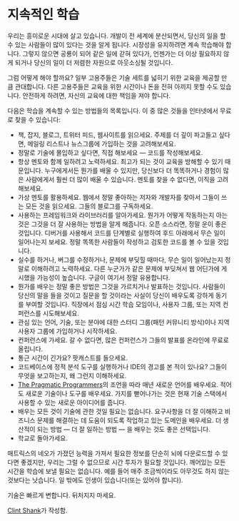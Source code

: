 # 지속적인 학습

우리는 흥미로운 시대에 살고 있습니다. 개발이 전 세계에 분산되면서, 당신의 일을 할 수 있는 사람들이 많이 있다는 것을 알게 됩니다. 시장성을 유지하려면 계속 학습해야 합니다. 그렇지 않으면 공룡이 되어 같은 일에 갇혀 있다가, 언젠가는 더 이상 필요하지 않게 되거나 당신의 일이 더 저렴한 자원으로 아웃소싱될 것입니다.

그럼 어떻게 해야 할까요? 일부 고용주들은 기술 세트를 넓히기 위한 교육을 제공할 만큼 관대합니다. 다른 고용주들은 교육을 위한 시간이나 돈을 전혀 아끼지 못할 수도 있습니다. 안전하게 하려면, 자신의 교육에 대한 책임을 져야 합니다.

다음은 학습을 계속할 수 있는 방법들의 목록입니다. 이 중 많은 것들을 인터넷에서 무료로 찾을 수 있습니다:

- 책, 잡지, 블로그, 트위터 피드, 웹사이트를 읽으세요. 주제를 더 깊이 파고들고 싶다면, 메일링 리스트나 뉴스그룹에 가입하는 것을 고려해보세요.
- 정말로 기술에 몰입하고 싶다면, 직접 해보세요 — 코드를 작성해보세요.
- 항상 멘토와 함께 일하려고 노력하세요. 최고가 되는 것이 교육을 방해할 수 있기 때문입니다. 누구에게서든 뭔가를 배울 수 있지만, 당신보다 더 똑똑하거나 경험이 많은 사람에게서 훨씬 더 많이 배울 수 있습니다. 멘토를 찾을 수 없다면, 이직을 고려해보세요.
- 가상 멘토를 활용하세요. 웹에서 정말 좋아하는 저자와 개발자를 찾아서 그들이 쓰는 모든 것을 읽으세요. 그들의 블로그를 구독하세요.
- 사용하는 프레임워크와 라이브러리를 알아가세요. 뭔가가 어떻게 작동하는지 아는 것은 그것을 더 잘 사용하는 방법을 알게 해줍니다. 오픈 소스라면, 정말 운이 좋은 것입니다. 디버거를 사용해서 코드를 단계별로 실행하여 후드 아래에서 무슨 일이 일어나는지 보세요. 정말 똑똑한 사람들이 작성하고 검토한 코드를 볼 수 있을 것입니다.
- 실수를 하거나, 버그를 수정하거나, 문제에 부딪힐 때마다, 무슨 일이 일어났는지 정말로 이해하려고 노력하세요. 다른 누군가가 같은 문제에 부딪쳐서 웹 어딘가에 게시했을 가능성이 높습니다. 구글이 여기서 정말 유용합니다.
- 뭔가를 배우는 정말 좋은 방법은 그것을 가르치거나 발표하는 것입니다. 사람들이 당신의 말을 들을 것이고 질문을 할 것이라는 사실이 당신이 배우도록 강하게 동기를 부여할 것입니다. 직장에서 점심 시간 학습 모임이나, 사용자 그룹, 또는 지역 컨퍼런스를 시도해보세요.
- 관심 있는 언어, 기술, 또는 분야에 대한 스터디 그룹(패턴 커뮤니티 방식)이나 지역 사용자 그룹에 가입하거나 시작하세요.
- 컨퍼런스에 가세요. 갈 수 없다면, 많은 컨퍼런스가 그들의 발표를 온라인에 무료로 올립니다.
- 통근 시간이 긴가요? 팟캐스트를 들으세요.
- 코드베이스에 정적 분석 도구를 실행하거나 IDE의 경고를 본 적이 있나요? 그들이 무엇을 보고하는지, 왜 그런지 이해하세요.
- [The Pragmatic Programmers](http://www.pragprog.com/titles/tpp/the-pragmatic-programmer)의 조언을 따라 매년 새로운 언어를 배우세요. 적어도 새로운 기술이나 도구를 배우세요. 가지를 뻗어나가는 것은 현재 기술 스택에서 사용할 수 있는 새로운 아이디어를 줍니다.
- 배우는 모든 것이 기술에 관한 것일 필요는 없습니다. 요구사항을 더 잘 이해하고 비즈니스 문제를 해결하는 데 도움이 되도록 작업하고 있는 도메인을 배우세요. 더 생산적이 되는 방법 — 더 잘 일하는 방법 — 을 배우는 것도 좋은 선택입니다.
- 학교로 돌아가세요.

매트릭스의 네오가 가졌던 능력을 가져서 필요한 정보를 단순히 뇌에 다운로드할 수 있다면 좋겠지만, 우리는 그럴 수 없으므로 시간 투자가 필요할 것입니다. 깨어있는 모든 시간을 학습에 보낼 필요는 없습니다. 예를 들어 매주 조금씩이라도 아무것도 하지 않는 것보다는 낫습니다. 일 밖에도 인생이 있습니다(또는 있어야 합니다).

기술은 빠르게 변합니다. 뒤처지지 마세요.

[Clint Shank](http://programmer.97things.oreilly.com/wiki/index.php/Clint_Shank)가 작성함.